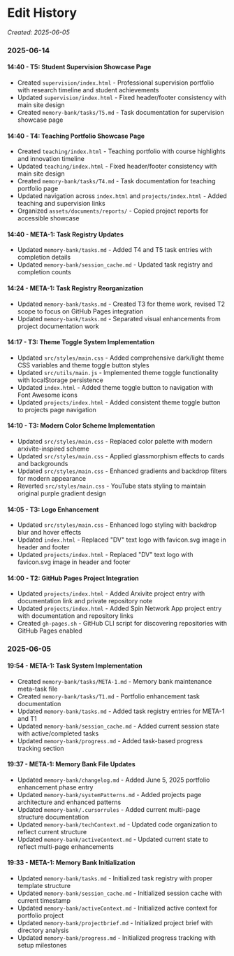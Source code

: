 # Edit History
*Created: 2025-06-05*

### 2025-06-14

#### 14:40 - T5: Student Supervision Showcase Page
- Created `supervision/index.html` - Professional supervision portfolio with research timeline and student achievements
- Updated `supervision/index.html` - Fixed header/footer consistency with main site design
- Created `memory-bank/tasks/T5.md` - Task documentation for supervision showcase page

#### 14:40 - T4: Teaching Portfolio Showcase Page  
- Created `teaching/index.html` - Teaching portfolio with course highlights and innovation timeline
- Updated `teaching/index.html` - Fixed header/footer consistency with main site design
- Created `memory-bank/tasks/T4.md` - Task documentation for teaching portfolio page
- Updated navigation across `index.html` and `projects/index.html` - Added teaching and supervision links
- Organized `assets/documents/reports/` - Copied project reports for accessible showcase

#### 14:40 - META-1: Task Registry Updates
- Updated `memory-bank/tasks.md` - Added T4 and T5 task entries with completion details
- Updated `memory-bank/session_cache.md` - Updated task registry and completion counts

#### 14:24 - META-1: Task Registry Reorganization
- Updated `memory-bank/tasks.md` - Created T3 for theme work, revised T2 scope to focus on GitHub Pages integration
- Updated `memory-bank/tasks.md` - Separated visual enhancements from project documentation work

#### 14:17 - T3: Theme Toggle System Implementation
- Updated `src/styles/main.css` - Added comprehensive dark/light theme CSS variables and theme toggle button styles
- Updated `src/utils/main.js` - Implemented theme toggle functionality with localStorage persistence
- Updated `index.html` - Added theme toggle button to navigation with Font Awesome icons
- Updated `projects/index.html` - Added consistent theme toggle button to projects page navigation

#### 14:10 - T3: Modern Color Scheme Implementation  
- Updated `src/styles/main.css` - Replaced color palette with modern arxivite-inspired scheme
- Updated `src/styles/main.css` - Applied glassmorphism effects to cards and backgrounds
- Updated `src/styles/main.css` - Enhanced gradients and backdrop filters for modern appearance
- Reverted `src/styles/main.css` - YouTube stats styling to maintain original purple gradient design

#### 14:05 - T3: Logo Enhancement
- Updated `src/styles/main.css` - Enhanced logo styling with backdrop blur and hover effects
- Updated `index.html` - Replaced "DV" text logo with favicon.svg image in header and footer
- Updated `projects/index.html` - Replaced "DV" text logo with favicon.svg image in header and footer

#### 14:00 - T2: GitHub Pages Project Integration
- Updated `projects/index.html` - Added Arxivite project entry with documentation link and private repository note
- Updated `projects/index.html` - Added Spin Network App project entry with documentation and repository links
- Created `gh-pages.sh` - GitHub CLI script for discovering repositories with GitHub Pages enabled

### 2025-06-05

#### 19:54 - META-1: Task System Implementation
- Created `memory-bank/tasks/META-1.md` - Memory bank maintenance meta-task file
- Created `memory-bank/tasks/T1.md` - Portfolio enhancement task documentation
- Updated `memory-bank/tasks.md` - Added task registry entries for META-1 and T1
- Updated `memory-bank/session_cache.md` - Added current session state with active/completed tasks
- Updated `memory-bank/progress.md` - Added task-based progress tracking section

#### 19:37 - META-1: Memory Bank File Updates  
- Updated `memory-bank/changelog.md` - Added June 5, 2025 portfolio enhancement phase entry
- Updated `memory-bank/systemPatterns.md` - Added projects page architecture and enhanced patterns
- Updated `memory-bank/.cursorrules` - Added current multi-page structure documentation
- Updated `memory-bank/techContext.md` - Updated code organization to reflect current structure
- Updated `memory-bank/activeContext.md` - Updated current state to reflect multi-page enhancements

#### 19:33 - META-1: Memory Bank Initialization
- Updated `memory-bank/tasks.md` - Initialized task registry with proper template structure
- Updated `memory-bank/session_cache.md` - Initialized session cache with current timestamp
- Updated `memory-bank/activeContext.md` - Initialized active context for portfolio project
- Updated `memory-bank/projectbrief.md` - Initialized project brief with directory analysis
- Updated `memory-bank/progress.md` - Initialized progress tracking with setup milestones

